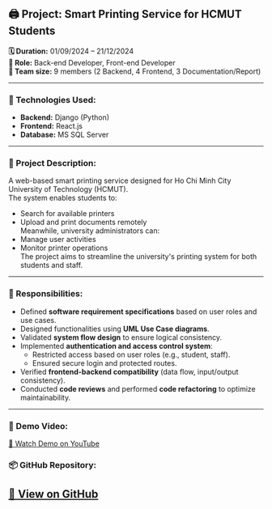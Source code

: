 ## 🖨️ Project: Smart Printing Service for HCMUT Students

**🗓 Duration:** 01/09/2024 – 21/12/2024  
**🎯 Role:** Back-end Developer, Front-end Developer  
**👥 Team size:** 9 members (2 Backend, 4 Frontend, 3 Documentation/Report)

---

### 🧰 Technologies Used:
- **Backend:** Django (Python)
- **Frontend:** React.js
- **Database:** MS SQL Server

---

### 📖 Project Description:
A web-based smart printing service designed for Ho Chi Minh City University of Technology (HCMUT).  
The system enables students to:
- Search for available printers
- Upload and print documents remotely  
Meanwhile, university administrators can:
- Manage user activities
- Monitor printer operations  
The project aims to streamline the university's printing system for both students and staff.

---

### 🧩 Responsibilities:
- Defined **software requirement specifications** based on user roles and use cases.
- Designed functionalities using **UML Use Case diagrams**.
- Validated **system flow design** to ensure logical consistency.
- Implemented **authentication and access control system**:
  - Restricted access based on user roles (e.g., student, staff).
  - Ensured secure login and protected routes.
- Verified **frontend-backend compatibility** (data flow, input/output consistency).
- Conducted **code reviews** and performed **code refactoring** to optimize maintainability.

---

### 🔗 Demo Video:
[🎥 Watch Demo on YouTube](https://youtu.be/O_f7NtuG4kA)
### 📦 GitHub Repository:
[🔗 View on GitHub](https://github.com/MartinDawn/Software_engineering)
---

